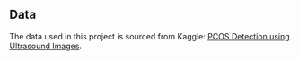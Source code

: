 ## Data

The data used in this project is sourced from Kaggle: [PCOS Detection using Ultrasound Images](https://www.kaggle.com/datasets/anaghachoudhari/pcos-detection-using-ultrasound-images/data).
